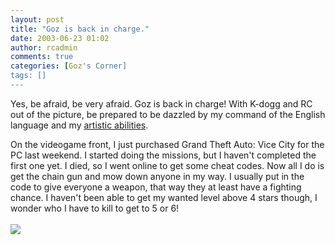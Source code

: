 ```yaml
---
layout: post
title: "Goz is back in charge."
date: 2003-06-23 01:02
author: rcadmin
comments: true
categories: [Goz's Corner]
tags: []
---
```

Yes, be afraid, be very afraid. Goz is back in charge! With K-dogg and RC out of the picture, be prepared to be dazzled by my command of the English language and my <A HREF='modules.php?op=modload&name=Comics&file=index&action=comic&id=299'>artistic abilities</a>.
<br />
<P>On the videogame front, I just purchased Grand Theft Auto: Vice City for the PC last weekend. I started doing the missions, but I haven't completed the first one yet. I died, so I went online to get some cheat codes. Now all I do is get the chain gun and mow down anyone in my way. I usually put in the code to give everyone a weapon, that way they at least have a fighting chance. I haven't been able to get my wanted level above 4 stars though, I wonder who I have to kill to get to 5 or 6!<Br><br><!--more--><img src='http://dl.bitsmack.com/comics/20030623.gif' alt'' />
